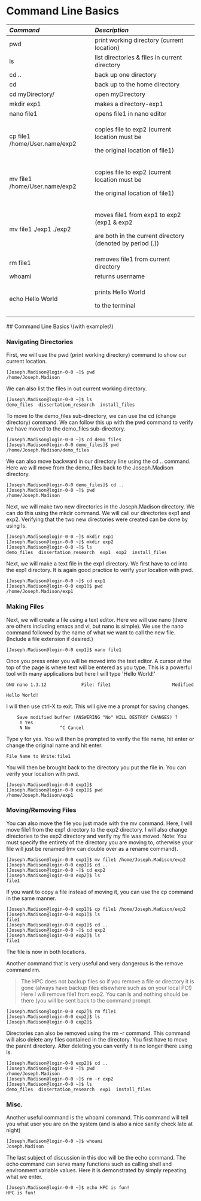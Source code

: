 # Command Line Basics

<table>
  <thead>
    <tr>
      <th style="text-align:left"><em>Command</em>
      </th>
      <th style="text-align:left"><em>Description</em>
      </th>
    </tr>
  </thead>
  <tbody>
    <tr>
      <td style="text-align:left">pwd</td>
      <td style="text-align:left">print working directory (current location)</td>
    </tr>
    <tr>
      <td style="text-align:left">ls</td>
      <td style="text-align:left">list directories & files in current directory</td>
    </tr>
    <tr>
      <td style="text-align:left">cd ..</td>
      <td style="text-align:left">back up one directory</td>
    </tr>
    <tr>
      <td style="text-align:left">cd</td>
      <td style="text-align:left">back up to the home directory</td>
    </tr>
    <tr>
      <td style="text-align:left">cd myDirectory/</td>
      <td style="text-align:left">open myDirectory</td>
    </tr>
    <tr>
      <td style="text-align:left">mkdir exp1</td>
      <td style="text-align:left">makes a directory-exp1</td>
    </tr>
    <tr>
      <td style="text-align:left">nano file1</td>
      <td style="text-align:left">opens file1 in nano editor</td>
    </tr>
    <tr>
      <td style="text-align:left">cp file1 /home/User.name/exp2</td>
      <td style="text-align:left">
        <p>copies file to exp2 (current location must be</p>
        <p>the original location of file1)</p>
      </td>
    </tr>
    <tr>
      <td style="text-align:left">mv file1 /home/User.name/exp2</td>
      <td style="text-align:left">
        <p>copies file to exp2 (current location must be</p>
        <p>the original location of file1)</p>
      </td>
    </tr>
    <tr>
      <td style="text-align:left">mv file1 ./exp1 ./exp2</td>
      <td style="text-align:left">
        <p>moves file1 from exp1 to exp2 (exp1 & exp2</p>
        <p>are both in the current directory (denoted by period (.))</p>
      </td>
    </tr>
    <tr>
      <td style="text-align:left">rm file1</td>
      <td style="text-align:left">removes file1 from current directory</td>
    </tr>
    <tr>
      <td style="text-align:left">whoami</td>
      <td style="text-align:left">returns username</td>
    </tr>
    <tr>
      <td style="text-align:left">echo Hello World</td>
      <td style="text-align:left">
        <p>prints Hello World</p>
        <p>to the terminal</p>
      </td>
    </tr>
  </tbody>
</table>## Command Line Basics \(with examples\)

### Navigating Directories

First, we will use the pwd \(print working directory\) command to show our current location.

```text
[Joseph.Madison@login-0-0 ~]$ pwd
/home/Joseph.Madison
```

We can also list the files in out current working directory.

```text
[Joseph.Madison@login-0-0 ~]$ ls
demo_files  dissertation_research  install_files
```

To move to the demo\_files sub-directory, we can use the cd \(change directory\) command. We can follow this up with the pwd command to verify we have moved to the demo\_files sub-directory.

```text
[Joseph.Madison@login-0-0 ~]$ cd demo_files
[Joseph.Madison@login-0-0 demo_files]$ pwd
/home/Joseph.Madison/demo_files
```

We can also move backward in our directory line using the cd .. command. Here we will move from the demo\_files back to the Joseph.Madison directory.

```text
[Joseph.Madison@login-0-0 demo_files]$ cd ..
[Joseph.Madison@login-0-0 ~]$ pwd
/home/Joseph.Madison
```

Next, we will make two new directories in the Joseph.Madison directory. We can do this using the mkdir command. We will call our directories exp1 and exp2. Verifying that the two new directories were created can be done by using ls.

```text
[Joseph.Madison@login-0-0 ~]$ mkdir exp1
[Joseph.Madison@login-0-0 ~]$ mkdir exp2
[Joseph.Madison@login-0-0 ~]$ ls
demo_files  dissertation_research  exp1  exp2  install_files
```

Next, we will make a text file in the exp1 directory. We first have to cd into the exp1 directory. It is again good practice to verify your location with pwd.

```text
[Joseph.Madison@login-0-0 ~]$ cd exp1
[Joseph.Madison@login-0-0 exp1]$ pwd
/home/Joseph.Madison/exp1
```

### Making Files

Next, we will create a file using a text editor. Here we will use nano \(there are others including emacs and vi, but nano is simple\). We use the nano command followed by the name of what we want to call the new file. \(Include a file extension if desired.\)

```text
[Joseph.Madison@login-0-0 exp1]$ nano file1
```

Once you press enter you will be moved into the text editor. A cursor at the top of the page is where text will be entered as you type. This is a powerful tool with many applications but here I will type 'Hello World!'

```text
GNU nano 1.3.12             File: file1                       Modified  

Hello World!
```

I will then use ctrl-X to exit. This will give me a prompt for saving changes.

```text
    Save modified buffer (ANSWERING "No" WILL DESTROY CHANGES) ?              
     Y Yes
     N No           ^C Cancel
```

Type y for yes. You will then be prompted to verify the file name, hit enter or change the original name and hit enter.

```text
File Name to Write:file1
```

You will then be brought back to the directory you put the file in. You can verify your location with pwd.

```text
[Joseph.Madison@login-0-0 exp1]$
[Joseph.Madison@login-0-0 exp1]$ pwd
/home/Joseph.Madison/exp1
```

### Moving/Removing Files

You can also move the file you just made with the mv command. Here, I will move file1 from the exp1 directory to the exp2 directory. I will also change directories to the exp2 directory and verify my file was moved. Note: You must specify the entirety of the directory you are moving to, otherwise your file will just be renamed \(mv can double over as a rename command\).

```text
[Joseph.Madison@login-0-0 exp1]$ mv file1 /home/Joseph.Madison/exp2
[Joseph.Madison@login-0-0 exp1]$ cd ..
[Joseph.Madison@login-0-0 ~]$ cd exp2
[Joseph.Madison@login-0-0 exp2]$ ls
file1
```

If you want to copy a file instead of moving it, you can use the cp command in the same manner.

```text
[Joseph.Madison@login-0-0 exp1]$ cp file1 /home/Joseph.Madison/exp2
[Joseph.Madison@login-0-0 exp1]$ ls
file1
[Joseph.Madison@login-0-0 exp1]$ cd ..
[Joseph.Madison@login-0-0 ~]$ cd exp2
[Joseph.Madison@login-0-0 exp2]$ ls
file1
```

The file is now in both locations.

Another command that is very useful and very dangerous is the remove command rm.

> The HPC does not backup files so if you remove a file or directory it is gone \(always have backup files elsewhere such as on your local PC!\) Here I will remove file1 from exp2. You can ls and nothing should be there \(you will be sent back to the command prompt.

```text
[Joseph.Madison@login-0-0 exp2]$ rm file1
[Joseph.Madison@login-0-0 exp2]$ ls
[Joseph.Madison@login-0-0 exp2]$
```

Directories can also be removed using the rm -r command. This command will also delete any files contained in the directory. You first have to move the parent directory. After deleting you can verify it is no longer there using ls.

```text
[Joseph.Madison@login-0-0 exp2]$ cd ..
[Joseph.Madison@login-0-0 ~]$ pwd       
/home/Joseph.Madison
[Joseph.Madison@login-0-0 ~]$ rm -r exp2
[Joseph.Madison@login-0-0 ~]$ ls
demo_files  dissertation_research  exp1  install_files
```

### Misc.

Another useful command is the whoami command. This command will tell you what user you are on the system \(and is also a nice sanity check late at night\)

```text
[Joseph.Madison@login-0-0 ~]$ whoami
Joseph.Madison
```

The last subject of discussion in this doc will be the echo command. The echo command can serve many functions such as calling shell and environment variable values. Here it is demonstrated by simply repeating what we enter.

```text
[Joseph.Madison@login-0-0 ~]$ echo HPC is fun!
HPC is fun!
```



